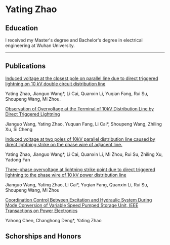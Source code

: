 # Yating Zhao
## Education
I received my Master's degree and Bachelor's degree in electrical engineering at Wuhan University.

---
## Publications
[Induced voltage at the closest pole on parallel line due to direct triggered lightning on 10 kV double circuit distribution line](https://ietresearch.onlinelibrary.wiley.com/doi/full/10.1049/gtd2.12706)

Yating Zhao, Jianguo Wang*, Li Cai, Quanxin Li, Yuqian Fang, Rui Su, Shoupeng Wang, Mi Zhou. 

[Observation of Overvoltage at the Terminal of 10kV Distribution Line by Direct Triggered Lightning](https://ieeexplore.ieee.org/document/9627792)

Jianguo Wang, Yating Zhao, Yuquan Fang, Li Cai*, Shoupeng Wang, Zhiling Xu, Si Cheng

[Induced voltage at two poles of 10kV parallel distribution line caused by direct lightning strike on the phase wire of adjacent line.](https://www.sciencedirect.com/science/article/abs/pii/S0378779622004242)

Yating Zhao, Jianguo Wang*, Li Cai, Quanxin Li, Mi Zhou, Rui Su, Zhiling Xu, Yadong Fan

[Three-phase overvoltage at lightning strike point due to direct triggered lightning to the phase wire of 10 kV power distribution line](https://ietresearch.onlinelibrary.wiley.com/doi/full/10.1049/gtd2.12432)

Jianguo Wang, Yating Zhao, Li Cai*, Yuqian Fang, Quanxin Li, Rui Su, Shoupeng Wang, Mi Zhou

[Coordination Control Between Excitation and Hydraulic System During Mode Conversion of Variable Speed Pumped Storage Unit, IEEE Transactions on Power Electronics](https://ieeexplore.ieee.org/document/9361129)

Yahong Chen, Changhong Deng*, Yating Zhao

## Schorships and Honors
